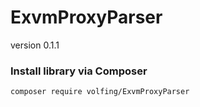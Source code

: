 # ExvmProxyParser
version 0.1.1

### Install library via Composer
```
composer require volfing/ExvmProxyParser
```